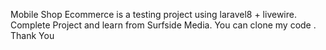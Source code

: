 Mobile Shop Ecommerce is a testing project using laravel8 + livewire.
Complete Project and learn from Surfside Media.
You can clone my code .
Thank You
